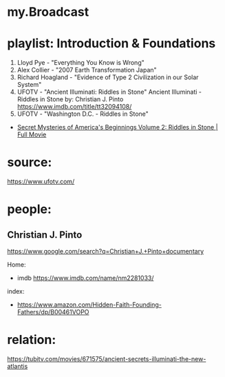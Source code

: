 # my.Broadcast
# playlist: Introduction & Foundations
1. Lloyd Pye - "Everything You Know is Wrong"
2. Alex Collier - "2007 Earth Transformation Japan"
3. Richard Hoagland - "Evidence of Type 2 Civilization in our Solar System"
4. UFOTV - "Ancient Illuminati: Riddles in Stone"
Ancient Illuminati - Riddles in Stone
by: Christian J. Pinto
https://www.imdb.com/title/tt32094108/
6. UFOTV - "Washington D.C. - Riddles in Stone"
- [Secret Mysteries of America's Beginnings Volume 2: Riddles in Stone | Full Movie](https://youtu.be/oaEKBBsncng)

# source:
https://www.ufotv.com/

# people:
## Christian J. Pinto
https://www.google.com/search?q=Christian+J.+Pinto+documentary

Home:
- imdb https://www.imdb.com/name/nm2281033/

index:
- https://www.amazon.com/Hidden-Faith-Founding-Fathers/dp/B00461VOPO

# relation:
https://tubitv.com/movies/671575/ancient-secrets-illuminati-the-new-atlantis
